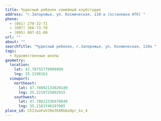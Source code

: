 ```yaml
---
title: Чудесный ребенок семейный клубстудия
address: "г.Запорожье, ул. Космическая, 110-а (остановка АТК) "
phone:
  - (061) 270-32-71
  - (097) 366-73-70
  - (095) 007-81-00
url: ""
about: ""
searchTitle: "Чудесный ребенок, г.Запорожье, ул. Космическая, 110а "
tags:
  - Художественные школы
geometry:
  location:
    lat: 47.78755779999999
    lng: 35.2198163
  viewport:
    northeast:
      lat: 47.78892133029149
      lng: 35.2210725802915
    southwest:
      lat: 47.78622336970849
      lng: 35.2183746197085
place_id: ChIJwaFwVJRe3EARbQa9pr_kv_4
---
```

